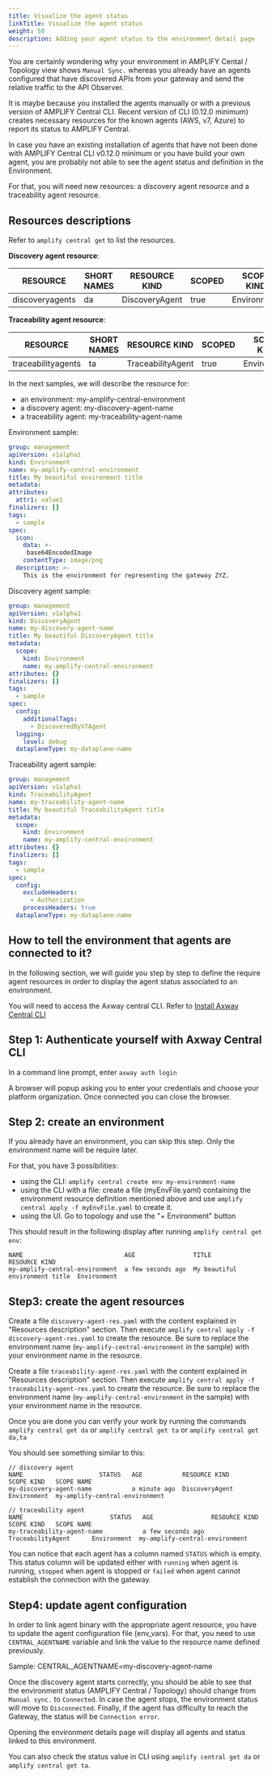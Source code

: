 ```yaml
---
title: Visualize the agent status
linkTitle: Visualize the agent status
weight: 50
description: Adding your agent status to the environment detail page
---
```


You are certainly wondering why your environment in AMPLIFY Cental / Topology view shows `Manual Sync.` whereas you already have an agents configured that have discovered APIs from your gateway and send the relative traffic to the API Observer.

It is maybe because you installed the agents manually or with a previous version of AMPLIFY Central CLI. Recent version of CLI (0.12.0 minimum) creates necessary resources for the known agents (AWS, v7, Azure) to report its status to AMPLIFY Central.

In case you have an existing installation of agents that have not been done with AMPLIFY Central CLI v0.12.0 minimum or you have build your own agent, you are probably not able to see the agent status and definition in the Environment.

For that, you will need new resources: a discovery agent resource and a traceability agent resource.

## Resources descriptions

Refer to `amplify central get` to list the resources.

**Discovery agent resource**:

| RESOURCE                  | SHORT NAMES  | RESOURCE KIND                   | SCOPED  | SCOPE KIND    |
|---------------------------|--------------|---------------------------------|---------|---------------|
| discoveryagents           | da           | DiscoveryAgent                  | true    | Environment   |

**Traceability agent resource**:

| RESOURCE                  | SHORT NAMES  | RESOURCE KIND                   | SCOPED  | SCOPE KIND    |
|---------------------------|--------------|---------------------------------|---------|---------------|
| traceabilityagents        | ta           | TraceabilityAgent               | true    | Environment   |

In the next samples, we will describe the resource for:

* an environment: my-amplify-central-environment
* a discovery agent: my-discovery-agent-name
* a traceability agent: my-traceability-agent-name

Environment sample:

```yml
group: management
apiVersion: v1alpha1
kind: Environment
name: my-amplify-central-environment
title: My beautiful environment title
metadata:
attributes:
  attr1: value1
finalizers: []
tags:
  - sample
spec:
  icon:
    data: >-
     base64EncodedImage
    contentType: image/png
  description: >-
    This is the environment for representing the gateway ZYZ.
```

Discovery agent sample:

```yaml
group: management
apiVersion: v1alpha1
kind: DiscoveryAgent
name: my-discovery-agent-name
title: My beautiful DiscoveryAgent title
metadata:
  scope:
    kind: Environment
    name: my-amplify-central-environment
attributes: {}
finalizers: []
tags:
  - sample
spec:
  config:
    additionalTags:
      - DiscoveredByV7Agent
  logging:
    level: debug
  dataplaneType: my-dataplane-name
```

Traceability agent sample:

```yaml
group: management
apiVersion: v1alpha1
kind: TraceabilityAgent
name: my-traceability-agent-name
title: My beautiful TraceabilityAgent title
metadata:
  scope:
    kind: Environment
    name: my-amplify-central-environment
attributes: {}
finalizers: []
tags:
  - sample
spec:
  config:
    excludeHeaders:
      - Authorization
    processHeaders: true
  dataplaneType: my-dataplane-name
```

## How to tell the environment that agents are connected to it?

In the following section, we will guide you step by step to define the require agent resources in order to display the agent status associated to an environment.

You will need to access the Axway central CLI. Refer to [Install Axway Central CLI](/docs/central/cli_central/cli_install)

## Step 1: Authenticate yourself with Axway Central CLI

In a command line prompt, enter `axway auth login`

A browser will popup asking you to enter your credentials and choose your platform organization. Once connected you can close the browser.

## Step 2: create an environment

If you already have an environment, you can skip this step. Only the environment name will be require later.

For that, you have 3 possibilities:

* using the CLI: `amplify central create env my-environment-name`
* using the CLI with a file: create a file (myEnvFile.yaml) containing the environment resource definition mentioned above and use `amplify central apply -f myEnvFile.yaml` to create it.
* using the UI. Go to topology and use the "+ Environment" button

This should result in the following display after running `amplify central get env`:

```shell
NAME                            AGE                TITLE                           RESOURCE KIND
my-amplify-central-environment  a few seconds ago  My beautiful environment title  Environment
```

## Step3: create the agent resources

Create a file `discovery-agent-res.yaml` with the content explained in "Resources description" section. Then execute `amplify central apply -f discovery-agent-res.yaml` to create the resource. Be sure to replace the environment name (`my-amplify-central-environment` in the sample) with your environment name in the resource.

Create a file `traceability-agent-res.yaml` with the content explained in "Resources description" section. Then execute `amplify central apply -f traceability-agent-res.yaml` to create the resource. Be sure to replace the environment name (`my-amplify-central-environment` in the sample) with your environment name in the resource.

Once you are done you can verify your work by running the commands `amplify central get da` or `amplify central get ta` or `amplify central get da,ta`

You should see something similar to this:

```shell
// discovery agent
NAME                     STATUS   AGE           RESOURCE KIND       SCOPE KIND   SCOPE NAME
my-discovery-agent-name           a minute ago  DiscoveryAgent      Environment  my-amplify-central-environment

// traceability agent
NAME                        STATUS   AGE                RESOURCE KIND          SCOPE KIND   SCOPE NAME
my-traceability-agent-name           a few seconds ago  TraceabilityAgent      Environment  my-amplify-central-environment
```

You can notice that each agent has a column named `STATUS` which is empty. This status column will be updated either with `running` when agent is running, `stopped` when agent is stopped or `failed` when agent cannot establish the connection with the gateway.

## Step4: update agent configuration

In order to link agent binary with the appropriate agent resource, you have to update the agent configuration file (env_vars). For that, you need to use `CENTRAL_AGENTNAME` variable and link the value to the resource name defined previously.

Sample: CENTRAL_AGENTNAME=my-discovery-agent-name

Once the discovery agent starts correctly, you should be able to see that the environment status (AMPLIFY Central / Topology) should change from `Manual sync.` to `Connected`. In case the agent stops, the environment status will move to `Disconnected`. Finally, if the agent has difficulty to reach the Gateway, the status will be `Connection error`.

Opening the environment details page will display all agents and status linked to this environment.

You can also check the status value in CLI using `amplify central get da` or `amplify central get ta`.
